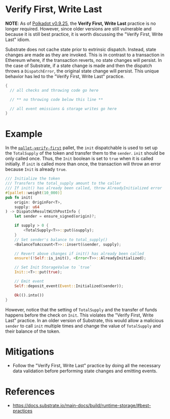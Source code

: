 # Verify First, Write Last

**NOTE**: As of [Polkadot v0.9.25](https://github.com/substrate-developer-hub/substrate-docs/issues/1215), the **Verify First, Write Last** practice is no longer required. However, since older versions are still vulnerable and because it is still best practice, it is worth discussing the "Verify First, Write Last" idiom.

Substrate does not cache state prior to extrinsic dispatch. Instead, state changes are made as they are invoked. This is in contrast to a transaction in Ethereum where, if the transaction reverts, no state changes will persist. In the case of Substrate, if a state change is made and then the dispatch throws a `DispatchError`, the original state change will persist. This unique behavior has led to the "Verify First, Write Last" practice.

```rust
{
  // all checks and throwing code go here

  // ** no throwing code below this line **

  // all event emissions & storage writes go here
}
```

# Example

In the [`pallet-verify-first`](https://github.com/crytic/building-secure-contracts/blob/master/not-so-smart-contracts/substrate/verify_first/pallet-verify-first.rs) pallet, the `init` dispatchable is used to set up the `TotalSupply` of the token and transfer them to the `sender`. `init` should be only called once. Thus, the `Init` boolean is set to `true` when it is called initially. If `init` is called more than once, the transaction will throw an error because `Init` is already `true`.

```rust
/// Initialize the token
/// Transfers the total_supply amount to the caller
/// If init() has already been called, throw AlreadyInitialized error
#[pallet::weight(10_000)]
pub fn init(
    origin: OriginFor<T>,
    supply: u64
) -> DispatchResultWithPostInfo {
    let sender = ensure_signed(origin)?;

    if supply > 0 {
        <TotalSupply<T>>::put(&supply);
    }
    // Set sender's balance to total_supply()
    <BalanceToAccount<T>>::insert(&sender, supply);

    // Revert above changes if init() has already been called
    ensure!(!Self::is_init(), <Error<T>>::AlreadyInitialized);

    // Set Init StorageValue to `true`
    Init::<T>::put(true);

    // Emit event
    Self::deposit_event(Event::Initialized(sender));

    Ok(().into())
}
```

However, notice that the setting of `TotalSupply` and the transfer of funds happens before the check on `Init`. This violates the "Verify First, Write Last" practice. In an older version of Substrate, this would allow a malicious `sender` to call `init` multiple times and change the value of `TotalSupply` and their balance of the token.

# Mitigations

- Follow the "Verify First, Write Last" practice by doing all the necessary data validation before performing state changes and emitting events.

# References

- https://docs.substrate.io/main-docs/build/runtime-storage/#best-practices
